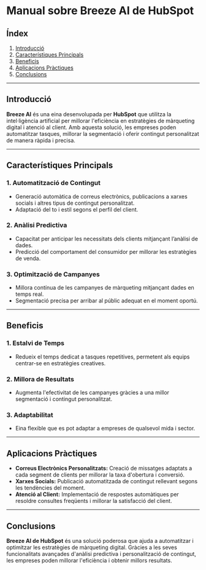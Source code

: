 # Manual sobre Breeze AI de HubSpot

## Índex

1. [Introducció](#introduccio)
2. [Característiques Principals](#caracteristiques-principals)
3. [Beneficis](#beneficis)
4. [Aplicacions Pràctiques](#aplicacions-practiques)
5. [Conclusions](#conclusions)

---

## Introducció

**Breeze AI** és una eina desenvolupada per **HubSpot** que utilitza la intel·ligència artificial per millorar l'eficiència en estratègies de màrqueting digital i atenció al client. Amb aquesta solució, les empreses poden automatitzar tasques, millorar la segmentació i oferir contingut personalitzat de manera ràpida i precisa.

---

## Característiques Principals

### 1. Automatització de Contingut

- Generació automàtica de correus electrònics, publicacions a xarxes socials i altres tipus de contingut personalitzat.
- Adaptació del to i estil segons el perfil del client.

### 2. Anàlisi Predictiva

- Capacitat per anticipar les necessitats dels clients mitjançant l’anàlisi de dades.
- Predicció del comportament del consumidor per millorar les estratègies de venda.

### 3. Optimització de Campanyes

- Millora contínua de les campanyes de màrqueting mitjançant dades en temps real.
- Segmentació precisa per arribar al públic adequat en el moment oportú.

---

## Beneficis

### 1. Estalvi de Temps

- Redueix el temps dedicat a tasques repetitives, permetent als equips centrar-se en estratègies creatives.

### 2. Millora de Resultats

- Augmenta l'efectivitat de les campanyes gràcies a una millor segmentació i contingut personalitzat.

### 3. Adaptabilitat

- Eina flexible que es pot adaptar a empreses de qualsevol mida i sector.

---

## Aplicacions Pràctiques

- **Correus Electrònics Personalitzats:** Creació de missatges adaptats a cada segment de clients per millorar la taxa d'obertura i conversió.
- **Xarxes Socials:** Publicació automatitzada de contingut rellevant segons les tendències del moment.
- **Atenció al Client:** Implementació de respostes automàtiques per resoldre consultes freqüents i millorar la satisfacció del client.

---

## Conclusions

**Breeze AI de HubSpot** és una solució poderosa que ajuda a automatitzar i optimitzar les estratègies de màrqueting digital. Gràcies a les seves funcionalitats avançades d'anàlisi predictiva i personalització de contingut, les empreses poden millorar l'eficiència i obtenir millors resultats.
